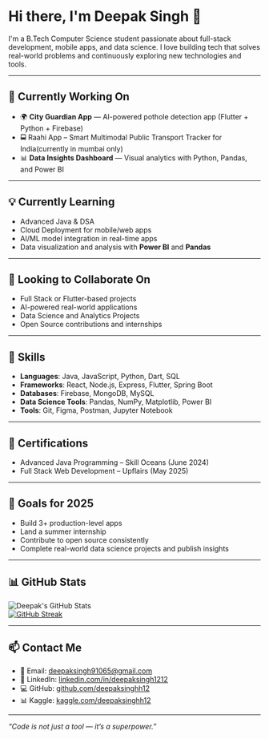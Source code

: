 # Hi there, I'm Deepak Singh 👋

I'm a B.Tech Computer Science student passionate about full-stack development, mobile apps, and data science. I love building tech that solves real-world problems and continuously exploring new technologies and tools.

---

## 🚀 Currently Working On
- 🌍 **City Guardian App** — AI-powered pothole detection app (Flutter + Python + Firebase)
- 🚍 Raahi App – Smart Multimodal Public Transport Tracker for India(currently in mumbai only)
- 📊 **Data Insights Dashboard** — Visual analytics with Python, Pandas, and Power BI

---

## 💡 Currently Learning
- Advanced Java & DSA  
- Cloud Deployment for mobile/web apps  
- AI/ML model integration in real-time apps  
- Data visualization and analysis with **Power BI** and **Pandas**

---

## 🤝 Looking to Collaborate On
- Full Stack or Flutter-based projects  
- AI-powered real-world applications  
- Data Science and Analytics Projects  
- Open Source contributions and internships

---

## 🔧 Skills
- **Languages**: Java, JavaScript, Python, Dart, SQL  
- **Frameworks**: React, Node.js, Express, Flutter, Spring Boot  
- **Databases**: Firebase, MongoDB, MySQL  
- **Data Science Tools**: Pandas, NumPy, Matplotlib, Power BI  
- **Tools**: Git, Figma, Postman, Jupyter Notebook

---

## 📜 Certifications
- Advanced Java Programming – Skill Oceans (June 2024)  
- Full Stack Web Development – Upflairs (May 2025)

---

## 🎯 Goals for 2025
- Build 3+ production-level apps  
- Land a summer internship  
- Contribute to open source consistently  
- Complete real-world data science projects and publish insights

---

## 📊 GitHub Stats

![Deepak's GitHub Stats](https://github-readme-stats.vercel.app/api?username=deepaksinghh12&show_icons=true&theme=tokyonight)  
[![GitHub Streak](https://streak-stats.demolab.com?user=deepaksinghh12&theme=radical)](https://git.io/streak-stats)

---

## 📫 Contact Me
- 📧 Email: deepaksingh91065@gmail.com  
- 💼 LinkedIn: [linkedin.com/in/deepaksingh1212](https://www.linkedin.com/in/deepaksingh1212/)  
- 💻 GitHub: [github.com/deepaksinghh12](https://github.com/deepaksinghh12)  
- 📊 Kaggle: [kaggle.com/deepaksinghh12](https://www.kaggle.com/deepaksinghh12)

---

_“Code is not just a tool — it’s a superpower.”_
